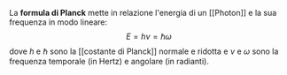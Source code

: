 La **formula di Planck** mette in relazione l'energia di un [[Photon]] e la sua frequenza in modo lineare:
$$E=h\nu=\hbar\omega$$
dove $h$ e $\hbar$ sono la [[costante di Planck]] normale e ridotta e $\nu$ e $\omega$ sono la frequenza temporale (in Hertz) e angolare (in radianti).